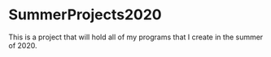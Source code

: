 # SummerProjects2020

This is a project that will hold all of my programs that I create in the summer of 2020. 
